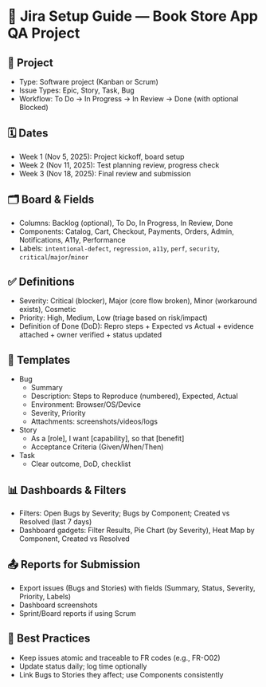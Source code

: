 # 🎫 Jira Setup Guide — Book Store App QA Project

## 🧾 Project
- Type: Software project (Kanban or Scrum)
- Issue Types: Epic, Story, Task, Bug
- Workflow: To Do → In Progress → In Review → Done (with optional Blocked)

## 🗓️ Dates
- Week 1 (Nov 5, 2025): Project kickoff, board setup
- Week 2 (Nov 11, 2025): Test planning review, progress check
- Week 3 (Nov 18, 2025): Final review and submission

## 🗂️ Board & Fields
- Columns: Backlog (optional), To Do, In Progress, In Review, Done
- Components: Catalog, Cart, Checkout, Payments, Orders, Admin, Notifications, A11y, Performance
- Labels: `intentional-defect`, `regression`, `a11y`, `perf`, `security`, `critical`/`major`/`minor`

## ✅ Definitions
- Severity: Critical (blocker), Major (core flow broken), Minor (workaround exists), Cosmetic
- Priority: High, Medium, Low (triage based on risk/impact)
- Definition of Done (DoD): Repro steps + Expected vs Actual + evidence attached + owner verified + status updated

## 🧩 Templates
- Bug
  - Summary
  - Description: Steps to Reproduce (numbered), Expected, Actual
  - Environment: Browser/OS/Device
  - Severity, Priority
  - Attachments: screenshots/videos/logs
- Story
  - As a [role], I want [capability], so that [benefit]
  - Acceptance Criteria (Given/When/Then)
- Task
  - Clear outcome, DoD, checklist

## 📊 Dashboards & Filters
- Filters: Open Bugs by Severity; Bugs by Component; Created vs Resolved (last 7 days)
- Dashboard gadgets: Filter Results, Pie Chart (by Severity), Heat Map by Component, Created vs Resolved

## 📤 Reports for Submission
- Export issues (Bugs and Stories) with fields (Summary, Status, Severity, Priority, Labels)
- Dashboard screenshots
- Sprint/Board reports if using Scrum

## 🧠 Best Practices
- Keep issues atomic and traceable to FR codes (e.g., FR-O02)
- Update status daily; log time optionally
- Link Bugs to Stories they affect; use Components consistently
